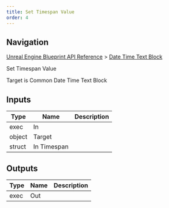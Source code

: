 ```yaml
---
title: Set Timespan Value
order: 4
---
```

## Navigation

[Unreal Engine Blueprint API Reference](https://dev.epicgames.com/documentation/en-us/unreal-engine/BlueprintAPI) > [Date Time Text Block](https://dev.epicgames.com/documentation/en-us/unreal-engine/BlueprintAPI/DateTimeTextBlock)

Set Timespan Value

Target is Common Date Time Text Block

## Inputs

| Type | Name | Description |
| --- | --- | --- |
| exec | In |  |
| object | Target |  |
| struct | In Timespan |  |

## Outputs

| Type | Name | Description |
| --- | --- | --- |
| exec | Out |  |
